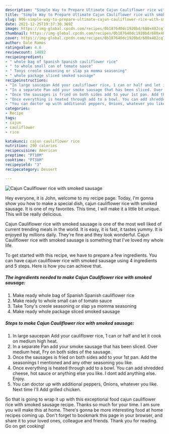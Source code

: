 ```yaml
---
description: "Simple Way to Prepare Ultimate Cajun Cauliflower rice with smoked sausage"
title: "Simple Way to Prepare Ultimate Cajun Cauliflower rice with smoked sausage"
slug: 906-simple-way-to-prepare-ultimate-cajun-cauliflower-rice-with-smoked-sausage
date: 2021-12-25T19:37:30.369Z
image: https://img-global.cpcdn.com/recipes/0b187640dc1920bd/680x482cq70/cajun-cauliflower-rice-with-smoked-sausage-recipe-main-photo.jpg
thumbnail: https://img-global.cpcdn.com/recipes/0b187640dc1920bd/680x482cq70/cajun-cauliflower-rice-with-smoked-sausage-recipe-main-photo.jpg
cover: https://img-global.cpcdn.com/recipes/0b187640dc1920bd/680x482cq70/cajun-cauliflower-rice-with-smoked-sausage-recipe-main-photo.jpg
author: Dale Ramos
ratingvalue: 4.6
reviewcount: 14882
recipeingredient:
- " whole bag of Spanish Spanish cauliflower rice"
- " to whole small can of tomato sauce"
- " Tonys creole seasoning or slap ya momma seasoning"
- " whole package sliced smoked sausage"
recipeinstructions:
- "In large saucepan Add your cauliflower rice, 1 can or half and let it cook on medium high heat."
- "In a separate Pan add your smoke sausage that has been sliced. Over medium heat, Fry on both sides of the sausage."
- "Once the sausages is fried on both sides add to your 1st pan. Add the seasonings I mentioned and any other seasoning you like."
- "Once everything is heated through add to a bowl. You can add shredded cheese, hot sauce or anything else you like. I dont add anything else. Enjoy."
- "You can doctor up with additional peppers, Onions, whatever you like. Next time I&#39;ll Add grilled chicken."
categories:
- Recipe
tags:
- cajun
- cauliflower
- rice

katakunci: cajun cauliflower rice 
nutrition: 290 calories
recipecuisine: American
preptime: "PT10M"
cooktime: "PT38M"
recipeyield: "3"
recipecategory: Dessert

---
```



![Cajun Cauliflower rice with smoked sausage](https://img-global.cpcdn.com/recipes/0b187640dc1920bd/680x482cq70/cajun-cauliflower-rice-with-smoked-sausage-recipe-main-photo.jpg)

Hey everyone, it is John, welcome to my recipe page. Today, I'm gonna show you how to make a special dish, cajun cauliflower rice with smoked sausage. It is one of my favorites. This time, I will make it a little bit unique. This will be really delicious.

Cajun Cauliflower rice with smoked sausage is one of the most well liked of current trending meals in the world. It is easy, it is fast, it tastes yummy. It is enjoyed by millions daily. They're fine and they look wonderful. Cajun Cauliflower rice with smoked sausage is something that I've loved my whole life.




To get started with this recipe, we have to prepare a few ingredients. You can have cajun cauliflower rice with smoked sausage using 4 ingredients and 5 steps. Here is how you can achieve that.

<!--inarticleads1-->

##### The ingredients needed to make Cajun Cauliflower rice with smoked sausage:

1. Make ready  whole bag of Spanish Spanish cauliflower rice
1. Make ready  to whole small can of tomato sauce
1. Take  Tony&#39;s creole seasoning or slap ya momma seasoning
1. Make ready  whole package sliced smoked sausage




<!--inarticleads2-->

##### Steps to make Cajun Cauliflower rice with smoked sausage:

1. In large saucepan Add your cauliflower rice, 1 can or half and let it cook on medium high heat.
1. In a separate Pan add your smoke sausage that has been sliced. Over medium heat, Fry on both sides of the sausage.
1. Once the sausages is fried on both sides add to your 1st pan. Add the seasonings I mentioned and any other seasoning you like.
1. Once everything is heated through add to a bowl. You can add shredded cheese, hot sauce or anything else you like. I dont add anything else. Enjoy.
1. You can doctor up with additional peppers, Onions, whatever you like. Next time I&#39;ll Add grilled chicken.




So that is going to wrap it up with this exceptional food cajun cauliflower rice with smoked sausage recipe. Thanks so much for your time. I am sure you will make this at home. There's gonna be more interesting food at home recipes coming up. Don't forget to bookmark this page in your browser, and share it to your loved ones, colleague and friends. Thank you for reading. Go on get cooking!
